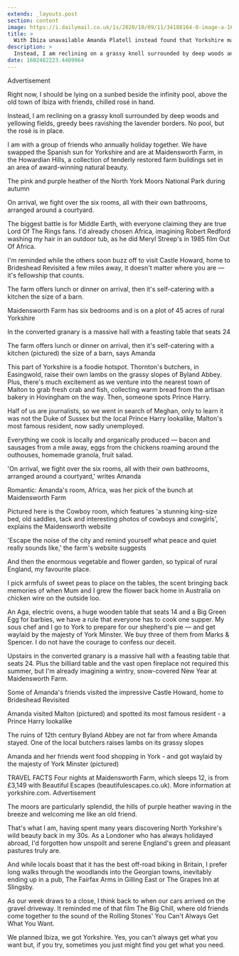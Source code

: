 ```yaml
--- 
extends: _layouts.post 
section: content 
image: https://i.dailymail.co.uk/1s/2020/10/09/11/34188164-0-image-a-16_1602239114902.jpg 
title: > 
  With Ibiza unavailable Amanda Platell instead found that Yorkshire made a great spot for a reunion 
description: > 
  Instead, I am reclining on a grassy knoll surrounded by deep woods and yellowing fields, greedy bees ravishing the lavender borders.We have swapped the Spanish sun for Yorkshire and are at Maidensworth Farm, in the Howardian Hills, a collection of tenderly restored farm buildings set in an area of award-winning natural beauty.The farm offers lunch or dinner on arrival, then it's self-catering with a kitchen the size of a barn.Plus the billiard table and the vast open fireplace not required this summer, but I'm already imagining a wintry, snow-covered New Year at Maidensworth Farm.It reminded me of that film The Big Chill, where old friends come together to the sound of the Rolling Stones' You Can't Always Get What You Want. 
date: 1602482223.4409964 
--- 
```

Advertisement

Right now, I should be lying on a sunbed beside the infinity pool, above the old town of Ibiza with friends, chilled rosé in hand.

Instead, I am reclining on a grassy knoll surrounded by deep woods and yellowing fields, greedy bees ravishing the lavender borders. No pool, but the rosé is in place.

I am with a group of friends who annually holiday together. We have swapped the Spanish sun for Yorkshire and are at Maidensworth Farm, in the Howardian Hills, a collection of tenderly restored farm buildings set in an area of award-winning natural beauty.

The pink and purple heather of the North York Moors National Park during autumn

On arrival, we fight over the six rooms, all with their own bathrooms, arranged around a courtyard.

The biggest battle is for Middle Earth, with everyone claiming they are true Lord Of The Rings fans. I'd already chosen Africa, imagining Robert Redford washing my hair in an outdoor tub, as he did Meryl Streep's in 1985 film Out Of Africa.

I'm reminded while the others soon buzz off to visit Castle Howard, home to Brideshead Revisited a few miles away, it doesn't matter where you are — it's fellowship that counts.

The farm offers lunch or dinner on arrival, then it's self-catering with a kitchen the size of a barn.

Maidensworth Farm has six bedrooms and is on a plot of 45 acres of rural Yorkshire

In the converted granary is a massive hall with a feasting table that seats 24

The farm offers lunch or dinner on arrival, then it's self-catering with a kitchen (pictured) the size of a barn, says Amanda

This part of Yorkshire is a foodie hotspot. Thornton's butchers, in Easingwold, raise their own lambs on the grassy slopes of Byland Abbey. Plus, there's much excitement as we venture into the nearest town of Malton to grab fresh crab and fish, collecting warm bread from the artisan bakery in Hovingham on the way. Then, someone spots Prince Harry.

Half of us are journalists, so we went in search of Meghan, only to learn it was not the Duke of Sussex but the local Prince Harry lookalike, Malton's most famous resident, now sadly unemployed.

Everything we cook is locally and organically produced — bacon and sausages from a mile away, eggs from the chickens roaming around the outhouses, homemade granola, fruit salad.

'On arrival, we fight over the six rooms, all with their own bathrooms, arranged around a courtyard,' writes Amanda

Romantic: Amanda's room, Africa, was her pick of the bunch at Maidensworth Farm

Pictured here is the Cowboy room, which features 'a stunning king-size bed, old saddles, tack and interesting photos of cowboys and cowgirls', explains the Maidensworth website

'Escape the noise of the city and remind yourself what peace and quiet really sounds like,' the farm's website suggests

And then the enormous vegetable and flower garden, so typical of rural England, my favourite place.

I pick armfuls of sweet peas to place on the tables, the scent bringing back memories of when Mum and I grew the flower back home in Australia on chicken wire on the outside loo.

An Aga, electric ovens, a huge wooden table that seats 14 and a Big Green Egg for barbies, we have a rule that everyone has to cook one supper. My sous chef and I go to York to prepare for our shepherd's pie — and get waylaid by the majesty of York Minster. We buy three of them from Marks & Spencer. I do not have the courage to confess our deceit.

Upstairs in the converted granary is a massive hall with a feasting table that seats 24. Plus the billiard table and the vast open fireplace not required this summer, but I'm already imagining a wintry, snow-covered New Year at Maidensworth Farm.

Some of Amanda's friends visited the impressive Castle Howard, home to Brideshead Revisited

Amanda visited Malton (pictured) and spotted its most famous resident - a Prince Harry lookalike

The ruins of 12th century Byland Abbey are not far from where Amanda stayed. One of the local butchers raises lambs on its grassy slopes

Amanda and her friends went food shopping in York - and got waylaid by the majesty of York Minster (pictured)

TRAVEL FACTS Four nights at Maidensworth Farm, which sleeps 12, is from £3,149 with Beautiful Escapes (beautifulescapes.co.uk). More information at yorkshire.com. Advertisement

The moors are particularly splendid, the hills of purple heather waving in the breeze and welcoming me like an old friend.

That's what I am, having spent many years discovering North Yorkshire's wild beauty back in my 30s. As a Londoner who has always holidayed abroad, I'd forgotten how unspoilt and serene England's green and pleasant pastures truly are.

And while locals boast that it has the best off-road biking in Britain, I prefer long walks through the woodlands into the Georgian towns, inevitably ending up in a pub, The Fairfax Arms in Gilling East or The Grapes Inn at Slingsby.

As our week draws to a close, I think back to when our cars arrived on the gravel driveway. It reminded me of that film The Big Chill, where old friends come together to the sound of the Rolling Stones' You Can't Always Get What You Want.

We planned Ibiza, we got Yorkshire. Yes, you can't always get what you want but, if you try, sometimes you just might find you get what you need.